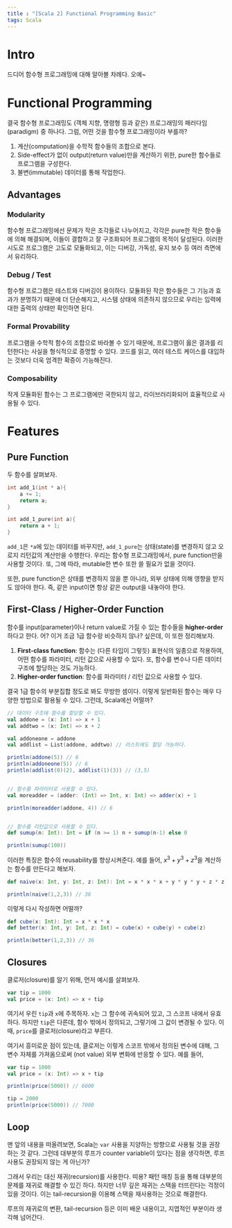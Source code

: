 ```yaml
---
title : "[Scala 2] Functional Programming Basic"
tags: Scala
---
```


# Intro
드디어 함수형 프로그래밍에 대해 알아볼 차례다. 오예~


# Functional Programming
결국 함수형 프로그래밍도 (객체 지향, 명령형 등과 같은) 프로그래밍의 패러다임(paradigm) 중 하나다. 그럼, 어떤 것을 함수형 프로그래밍이라 부를까?

1. 계산(computation)을 수학적 함수들의 조합으로 본다.
2. Side-effect가 없이 output(return value)만을 계산하기 위한, pure한 함수들로 프로그램을 구성한다.
3. 불변(immutable) 데이터를 통해 작업한다.


## Advantages
### Modularity
함수형 프로그래밍에선 문제가 작은 조각들로 나누어지고, 각각은 pure한 작은 함수들에 의해 해결되며, 이들이 결합하고 잘 구조화되어 프로그램의 목적이 달성된다. 이러한 시도로 프로그램은 고도로 모듈화되고, 이는 디버깅, 가독성, 유지 보수 등 여러 측면에서 유리하다.

### Debug / Test
함수형 프로그램은 테스트와 디버깅이 용이하다. 모듈화된 작은 함수들은 그 기능과 효과가 분명하기 때문에 더 단순해지고, 시스템 상태에 의존하지 않으므로 우리는 입력에 대한 출력의 상태만 확인하면 된다.

### Formal Provability
프로그램을 수학적 함수의 조합으로 바라볼 수 있기 때문에, 프로그램이 옳은 결과를 리턴한다는 사실을 형식적으로 증명할 수 있다. 코드를 읽고, 여러 테스트 케이스를 대입하는 것보다 더욱 엄격한 확증이 가능해진다.

### Composability
작게 모듈화된 함수는 그 프로그램에만 국한되지 않고, 라이브러리화되어 효율적으로 사용될 수 있다.

# Features
## Pure Function
두 함수를 살펴보자.

```c
int add_1(int * a){
	a += 1;
	return a;
}

int add_1_pure(int a){
	return a + 1;
}
```
`add_1`은 `*a`에 있는 데이터를 바꾸지만, `add_1_pure`는 상태(state)를 변경하지 않고 오로지 리턴값의 계산만을 수행한다. 우리는 함수형 프로그래밍에서, pure function만을 사용할 것이다. 또, 그에 따라, mutable한 변수 또한 쓸 필요가 없을 것이다.

또한, pure function은 상태를 변경하지 않을 뿐 아니라, 외부 상태에 의해 영향을 받지도 않아야 한다. 즉, 같은 input이면 항상 같은 output을 내놓아야 한다. 


## First-Class / Higher-Order Function
함수를 input(parameter)이나 return value로 가질 수 있는 함수들을 **higher-order**하다고 한다. 어? 이거 조금 1급 함수랑 비슷하지 않나? 싶은데, 이 또한 정리해보자.

1. **First-class function**: 함수는 (다른 타입이 그렇듯) 표현식의 일종으로 작용하여, 어떤 함수를 파라미터, 리턴 값으로 사용할 수 있다. 또, 함수를 변수나 다른 데이터 구조에 할당하는 것도 가능하다.
2. **Higher-order function**: 함수를 파라미터 / 리턴 값으로 사용할 수 있다. 

결국 1급 함수의 부분집합 정도로 봐도 무방한 셈이다. 이렇게 일반화된 함수는 매우 다양한 방법으로 활용될 수 있다. 그런데, Scala에선 어떨까?

```scala
// 데이터 구조에 함수를 할당할 수 있다.
val addone = (x: Int) => x + 1
val addtwo = (x: Int) => x + 2

val addoneone = addone 
val addlist = List(addone, addtwo) // 리스트에도 할당 가능하다.

println(addone(5)) // 6
println(addoneone(5)) // 6
println(addlist(0)(2), addlist(1)(3)) // (3,5)


// 함수를 파라미터로 사용할 수 있다.
val moreadder = (adder: (Int) => Int, x: Int) => adder(x) + 1

println(moreadder(addone, 4)) // 6


// 함수를 리턴값으로 사용할 수 있다.
def sumup(n: Int): Int = if (n >= 1) n + sumup(n-1) else 0

println(sumup(100))
```

이러한 특징은 함수의 reusability를 향상시켜준다. 예를 들어, $x^3 + y^3 + z^3$을 계산하는 함수를 만든다고 해보자.

```scala
def naive(x: Int, y: Int, z: Int): Int = x * x * x + y * y * y + z * z * z

println(naive(1,2,3)) // 36
```

이렇게 다시 작성하면 어떨까?

```scala
def cube(x: Int): Int = x * x * x
def better(x: Int, y: Int, z: Int) = cube(x) + cube(y) + cube(z)

println(better(1,2,3)) // 36
```

## Closures
클로저(closure)를 알기 위해, 먼저 예시를 살펴보자.

```scala
var tip = 1000
val price = (x: Int) => x + tip
```

여기서 우린 `tip`과 `x`에 주목하자. `x`는 그 함수에 귀속되어 있고, 그 스코프 내에서 유효하다. 하지만 `tip`은 다른데, 함수 밖에서 정의되고, 그렇기에 그 값이 변경될 수 있다. 이 때, `price`를 클로저(closure)라고 부른다.

여기서 흥미로운 점이 있는데, 클로저는 이렇게 스코프 밖에서 정의된 변수에 대해, 그 변수 자체를 가져옴으로써 (not value) 외부 변화에 반응할 수 있다. 예를 들어,

```scala
var tip = 1000
val price = (x: Int) => x + tip

println(price(5000)) // 6000

tip = 2000
println(price(5000)) // 7000
```

## Loop
맨 앞의 내용을 떠올려보면, Scala는 `var` 사용을 지양하는 방향으로 사용될 것을 권장하는 것 같다. 그런데 대부분의 루프가 counter variable이 있다는 점을 생각하면, 루프 사용도 권장되지 않는 게 아닌가?

그래서 우리는 대신 재귀(recursion)를 사용한다. 띠용? 패턴 매칭 등을 통해 대부분의 문제를 재귀로 해결할 수 있긴 하다. 하지만 너무 깊은 재귀는 스택을 터뜨린다는 걱정이 있을 것이다. 이는 tail-recursion을 이용해 스택을 재사용하는 것으로 해결한다.

루프의 재귀로의 변환, tail-recursion 등은 이미 배운 내용이고, 지엽적인 부분이라 생각해 넘어간다.
